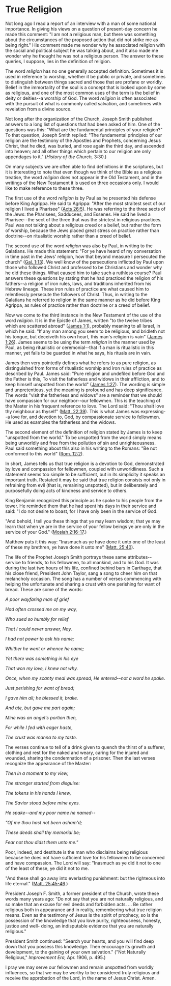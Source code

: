 # True Religion

Not long ago I read a report of an interview with a man of some national
importance. In giving his views on a question of present-day concern he made
this comment: "I am not a religious man, but there was something about the
circumstances of the proposed action that did not strike me as being right."
His comment made me wonder why he associated religion with the social and
political subject he was talking about, and it also made me wonder why he
thought he was not a religious person. The answer to these queries, I suppose,
lies in the definition of religion.

The word _religion_ has no one generally accepted definition. Sometimes it is
used in reference to worship, whether it be public or private, and sometimes
to distinguish between things sacred and those that are profane or worldly.
Belief in the immortality of the soul is a concept that is looked upon by some
as religious, and one of the most common uses of the term is the belief in
deity or deities--a worship of God. The word _religion_ is often associated
with the pursuit of what is commonly called salvation, and sometimes with
revelation from a divine source.

Not long after the organization of the Church, Joseph Smith published answers
to a long list of questions that had been asked of him. One of the questions
was this: "What are the fundamental principles of your religion?" To that
question, Joseph Smith replied: "The fundamental principles of our religion
are the testimony of the Apostles and Prophets, concerning Jesus Christ, that
he died, was buried, and rose again the third day, and ascended into heaven;
and all other things which pertain to our religion are only appendages to it."
(_History of the Church,_ 3:30.)

On many subjects we are often able to find definitions in the scriptures, but
it is interesting to note that even though we think of the Bible as a
religious treatise, the word _religion_ does not appear in the Old Testament,
and in the writings of the New Testament it is used on three occasions only. I
would like to make reference to these three.

The first use of the word _religion_ is by Paul as he presented his defense
before King Agrippa. He said to Agrippa: "After the most straitest sect of our
religion I lived a Pharisee" ([Acts
26:5](https://www.lds.org/scriptures/nt/acts/26.5?lang=eng#4)). He was
referring to the three sects of the Jews: the Pharisees, Sadducees, and
Essenes. He said he lived a Pharisee--the sect of the three that was the
strictest in religious practices. Paul was not talking about a religious creed
or a belief, but rather the form of worship, because the Jews placed great
stress on practice rather than doctrine--on ritualistic worship rather than a
creed of belief.

The second use of the word _religion_ was also by Paul, in writing to the
Galatians. He made this statement: "For ye have heard of my conversation in
time past in the Jews' religion, how that beyond measure I persecuted the
church" ([Gal. 1:13](https://www.lds.org/scriptures/nt/gal/1.13?lang=eng#12)).
We well know of the persecutions inflicted by Paul upon those who followed
Christ and professed to be Christians and wonder why he did these things. What
caused him to take such a ruthless course? Paul answers these questions by
stating that he had practiced the religion of his fathers--a religion of iron
rules, laws, and traditions inherited from his Hebrew lineage. These iron
rules of practice are what caused him to relentlessly persecute the followers
of Christ. Thus, in writing to the Galatians he referred to religion in the
same manner as he did before King Agrippa, as rules of practice rather than
doctrine or a creed of belief.

Now we come to the third instance in the New Testament of the use of the word
_religion._ It is in the Epistle of James, written "to the twelve tribes which
are scattered abroad" ([James
1:1](https://www.lds.org/scriptures/nt/james/1.1?lang=eng#0)), probably
meaning to all Israel, in which he said: "If any man among you seem to be
religious, and bridleth not his tongue, but deceiveth his own heart, this
man's religion is vain" ([James
1:26](https://www.lds.org/scriptures/nt/james/1.26?lang=eng#25)). James seems
to be using the term _religion_ in the manner used by Paul, as being
ritualistic or ceremonial--that if a man is ritualistic in this manner, yet
fails to be guarded in what he says, his rituals are in vain.

James then very pointedly defines what he refers to as pure religion, as
distinguished from forms of ritualistic worship and iron rules of practice as
described by Paul. James said: "Pure religion and undefiled before God and the
Father is this, To visit the fatherless and widows in their affliction, and to
keep himself unspotted from the world" ([James
1:27](https://www.lds.org/scriptures/nt/james/1.27?lang=eng#26)). The wording
is simple and unpretentious, yet the meaning is profound and has deep
significance. The words "visit the fatherless and widows" are a reminder that
we should have compassion for our neighbor--our fellowmen. This is the
teaching of the Master in his frequent reference to love. The Lord said: "Thou
shalt love thy neighbour as thyself" ([Matt.
22:39](https://www.lds.org/scriptures/nt/matt/22.39?lang=eng#38)). This is
what James was expressing--a love for, and devotion to, God, by compassionate
service to fellowmen. He used as examples the fatherless and the widows.

The second element of the definition of religion stated by James is to keep
"unspotted from the world." To be unspotted from the world simply means being
unworldly and free from the pollution of sin and unrighteousness. Paul said
something about this also in his writing to the Romans: "Be not conformed to
this world" ([Rom.
12:2](https://www.lds.org/scriptures/nt/rom/12.2?lang=eng#1)).

In short, James tells us that true religion is a devotion to God, demonstrated
by love and compassion for fellowmen, coupled with unworldliness. Such a
statement seems too simple to be sufficient, but in its simplicity it speaks
an important truth. Restated it may be said that true religion consists not
only in refraining from evil (that is, remaining unspotted), but in
deliberately and purposefully doing acts of kindness and service to others.

King Benjamin recognized this principle as he spoke to his people from the
tower. He reminded them that he had spent his days in their service and said:
"I do not desire to boast, for I have only been in the service of God.

"And behold, I tell you these things that ye may learn wisdom; that ye may
learn that when ye are in the service of your fellow beings ye are only in the
service of your God." ([Mosiah
2:16-17](https://www.lds.org/scriptures/bofm/mosiah/2.16-17?lang=eng#15).)

Matthew puts it this way: "Inasmuch as ye have done it unto one of the least
of these my brethren, ye have done it unto me" ([Matt.
25:40](https://www.lds.org/scriptures/nt/matt/25.40?lang=eng#39)).

The life of the Prophet Joseph Smith portrays these same attributes--service
to friends, to his fellowmen, to all mankind, and to his God. It was during
the last two hours of his life, confined behind bars in Carthage, that his
close friend, President John Taylor, sang a song to cheer him on that
melancholy occasion. The song has a number of verses commencing with helping
the unfortunate and sharing a crust with one perishing for want of bread.
These are some of the words:

_A poor wayfaring man of grief_

_Had often crossed me on my way,_

_Who sued so humbly for relief_

_That I could never answer, Nay._

_I had not power to ask his name;_

_Whither he went or whence he came;_

_Yet there was something in his eye_

_That won my love, I knew not why._

_Once, when my scanty meal was spread,_ _He entered--not a word he spake._

_Just perishing for want of bread;_

_I gave him all; he blessed it, brake._

_And ate, but gave me part again;_

_Mine was an angel's portion then,_

_For while I fed with eager haste,_

_The crust was manna to my taste._

The verses continue to tell of a drink given to quench the thirst of a
sufferer, clothing and rest for the naked and weary, caring for the injured
and wounded, sharing the condemnation of a prisoner. Then the last verses
recognize the appearance of the Master:

_Then in a moment to my view,_

_The stranger started from disguise:_

_The tokens in his hands I knew,_

_The Savior stood before mine eyes._

_He spake--and my poor name he named--_

_"Of me thou hast not been asham'd;_

_These deeds shall thy memorial be;_

_Fear not thou didst them unto me."_

Poor, indeed, and destitute is the man who disclaims being religious because
he does not have sufficient love for his fellowmen to be concerned and have
compassion. The Lord will say: "Inasmuch as ye did it not to one of the least
of these, ye did it not to me.

"And these shall go away into everlasting punishment: but the righteous into
life eternal." ([Matt.
25:45-46](https://www.lds.org/scriptures/nt/matt/25.45-46?lang=eng#44).)

President Joseph F. Smith, a former president of the Church, wrote these words
many years ago: "Do not say that you are not naturally religious, and so make
that an excuse for evil deeds and forbidden acts. ... Be rather religious both
in appearance and in reality, remembering what true religion means. Even as
the testimony of Jesus is the spirit of prophecy, so is the possession of the
knowledge that you love purity, righteousness, honesty, justice and well-
doing, an indisputable evidence that you are naturally religious."

President Smith continued: "Search your hearts, and you will find deep down
that you possess this knowledge. Then encourage its growth and development, to
the gaining of your own salvation." ("Not Naturally Religious," _Improvement
Era,_ Apr. 1906, p. 495.)

I pray we may serve our fellowmen and remain unspotted from worldly
influences, so that we may be worthy to be considered truly religious and
receive the approbation of the Lord, in the name of Jesus Christ. Amen.


